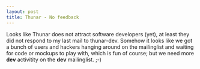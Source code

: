 ```yaml
---
layout: post
title: Thunar - No feedback
---
```


Looks like Thunar does not attract software developers (yet), at least they did not respond to my last mail to thunar-dev. Somehow it looks like we got a bunch of users and hackers hanging around on the mailinglist and waiting for code or mockups to play with, which is fun of course; but we need more <b>dev</b> activitity on the <b>dev</b> mailinglist. ;-)
